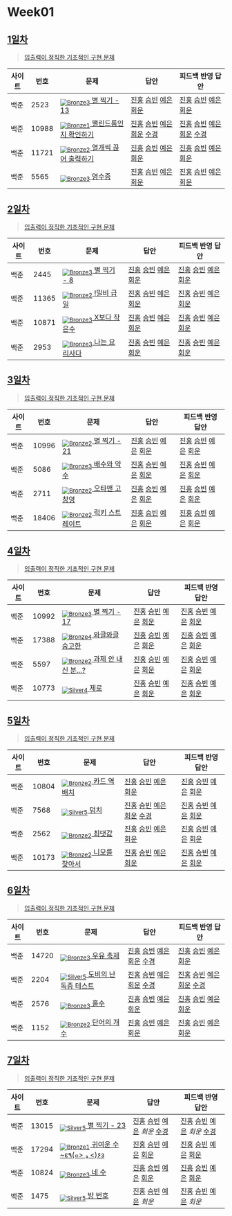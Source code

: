 <!-- tier 리스트 S -->
[Unrated]: https://user-images.githubusercontent.com/33937365/126247607-85783912-c11a-4d50-ac36-8cc7dcb75cd2.png
[Bronze5]: https://user-images.githubusercontent.com/33937365/126247611-e362d727-17a4-4737-a232-5827e185ab7c.png
[Bronze4]: https://user-images.githubusercontent.com/33937365/126247612-89cbc675-e1d4-43a2-950b-1cb014dca697.png
[Bronze3]: https://user-images.githubusercontent.com/33937365/126247613-b8408610-7bc4-40f8-804f-a30a45ddbb68.png
[Bronze2]: https://user-images.githubusercontent.com/33937365/126247614-d85dc6ff-a520-4c00-82bd-eb593b156bd8.png
[Bronze1]: https://user-images.githubusercontent.com/33937365/126247616-04b2ab30-9891-4b7b-8cb4-38e99b97e834.png
[Silver5]: https://user-images.githubusercontent.com/33937365/126247618-38c5c905-672b-4d75-808e-8a7d45ea577d.png
[Silver4]: https://user-images.githubusercontent.com/33937365/126247620-ba2d1b96-b0aa-4b88-80c5-71569c69bbc3.png
[Silver3]: https://user-images.githubusercontent.com/33937365/126247621-1b55b7f4-3a79-4348-8a63-f00c1813853e.png
[Silver2]: https://user-images.githubusercontent.com/33937365/126247622-a83b30a9-6618-4593-b775-6f6730afd3f6.png
[Silver1]: https://user-images.githubusercontent.com/33937365/126247625-8d82f8ab-6f95-4ef8-a243-be31f548596e.png
[Gold5]: https://user-images.githubusercontent.com/33937365/126247627-2979d4d5-915a-4c4e-adb7-c171f9bafe28.png
[Gold4]: https://user-images.githubusercontent.com/33937365/126247629-b24e1e24-4579-450f-bc3c-f166361091dd.png
[Gold3]: https://user-images.githubusercontent.com/33937365/126247630-80fb15af-debc-451d-a937-6c9c6bfa693b.png
[Gold2]: https://user-images.githubusercontent.com/33937365/126247633-7112f6a6-57da-4d1d-953f-5414ba8ffc3d.png
[Gold1]: https://user-images.githubusercontent.com/33937365/126247635-42bd3af9-e129-4379-b44a-22d75de3def6.png
[Platinum5]: https://user-images.githubusercontent.com/33937365/126247636-763e3bc4-43a9-4724-8ce1-c2288aecb636.png
[Platinum4]: https://user-images.githubusercontent.com/33937365/126247637-af30d243-2771-4966-b0bb-0901b9fd4989.png
[Platinum3]: https://user-images.githubusercontent.com/33937365/126247640-cfd654db-86d8-42a9-8d1b-0f3494758330.png
[Platinum2]: https://user-images.githubusercontent.com/33937365/126247641-3e60e9a6-5116-4005-a87d-bfb59969c87a.png
[Platinum1]: https://user-images.githubusercontent.com/33937365/126247643-23bba5ac-52c4-442a-a88a-2eb8998f6446.png
[Diamond5]: https://user-images.githubusercontent.com/33937365/126247645-870445bf-25d9-45ce-9c07-a25949ffad21.png
[Diamond4]: https://user-images.githubusercontent.com/33937365/126247646-b2d7e328-c205-448d-a5bf-c6294c07edaa.png
[Diamond3]: https://user-images.githubusercontent.com/33937365/126247647-db568f94-882f-410c-bd1b-63d49c87623c.png
[Diamond2]: https://user-images.githubusercontent.com/33937365/126247648-52f92f07-0fb9-4b1d-a344-6e9b81d81044.png
[Diamond1]: https://user-images.githubusercontent.com/33937365/126247649-4d068f63-f5e1-40df-910e-dceeb2b7de99.png
[Ruby5]: https://user-images.githubusercontent.com/33937365/126247652-94013ea7-9a96-4068-b922-01535c85801d.png
[Ruby4]: https://user-images.githubusercontent.com/33937365/126247655-a10f7077-6341-416e-938c-b500b7022aca.png
[Ruby3]: https://user-images.githubusercontent.com/33937365/126247656-d0e16a36-5080-4585-a465-4e4f5302beef.png
[Ruby2]: https://user-images.githubusercontent.com/33937365/126247659-1d249660-02a2-4a95-966f-074f99df70fe.png
[Ruby1]: https://user-images.githubusercontent.com/33937365/126247660-8e0d236d-eaef-42b3-8983-28f9e6c94ff9.png
<!-- tier 리스트 E -->

# Week01

## [1일차](Day01)

> [입출력이 정직한 기초적인 구현 문제](https://www.acmicpc.net/group/workbook/view/9797/28682)

| 사이트 | 번호  | 문제                                                           | 답안                                                                                                                  | 피드백 반영 답안                                                                                                                  |
| ------ | ----- | -------------------------------------------------------------- | --------------------------------------------------------------------------------------------------------------------- | --------------------------------------------------------------------------------------------------------------------------------- |
| 백준   | 2523  | [<sub>![Bronze3]</sub> 별 찍기 - 13](https://www.acmicpc.net/problem/2523) | [진홍](Day01/boj2523_kjh.java) [승빈](Day01/boj2523_wsb.java) [예은](Day01/boj2523_lye.cs) [회운](Day01/boj2523_jhw.java) | [진홍](Day01/boj2523_kjh_fb.java) [승빈](Day01/boj2523_wsb_fb.java) [예은](Day01/boj2523_lye_fb.cs) [회운](Day01/boj2523_jhw_fb.java) |
| 백준   | 10988 | [<sub>![Bronze1]</sub> 팰린드롬인지 확인하기](https://www.acmicpc.net/problem/10988) | [진홍](Day01/boj10988_kjh.java) [승빈](Day01/boj10988_wsb.java) [예은](Day01/boj10988_lye.cs) [회운](Day01/boj10988_jhw.java) [수경](https://github.com/sukyeongh/Algorithm/blob/master/2021_04/20210409/bj10988_hsk.js)| [진홍](Day01/boj10988_kjh_fb.java) [승빈](Day01/boj10988_wsb_fb.java) [예은](Day01/boj10988_lye_fb.cs) [회운](Day01/boj10988_jhw_fb.java) [수경](https://github.com/sukyeongh/Algorithm/blob/master/2021_04/20210409/bj10988_hsk_fb.js) |
| 백준   | 11721 | [<sub>![Bronze2]</sub> 열개씩 끊어 출력하기](https://www.acmicpc.net/problem/11721)  | [진홍](Day01/boj11721_kjh.java) [승빈](Day01/boj11721_wsb.java) [예은](Day01/boj11721_lye.cs) [회운](Day01/boj11721_jhw.java) | [진홍](Day01/boj11721_kjh_fb.java) [승빈](Day01/boj11721_wsb_fb.java) [예은](Day01/boj11721_lye_fb.cs) [회운](Day01/boj11721_jhw_fb.java) |
| 백준   | 5565  | [<sub>![Bronze3]</sub> 영수증](https://www.acmicpc.net/problem/5565) | [진홍](Day01/boj5565_kjh.java) [승빈](Day01/boj5565_wsb.java) [예은](Day01/boj5565_lye.cs) [회운](Day01/boj5565_jhw.java) | [진홍](Day01/boj5565_kjh_fb.java) [승빈](Day01/boj5565_wsb_fb.java) [예은](Day01/boj5565_lye_fb.cs) [회운](Day01/boj5565_jhw_fb.java)     |

## [2일차](Day02)

> [입출력이 정직한 기초적인 구현 문제](https://www.acmicpc.net/group/workbook/view/9797/28683)

| 사이트 | 번호  | 문제                                                  | 답안                                                                                                                  | 피드백 반영 답안                                                                                                               |
| ------ | ----- | ----------------------------------------------------- | --------------------------------------------------------------------------------------------------------------------- | ------------------------------------------------------------------------------------------------------------------------------ |
| 백준   | 2445  | [<sub>![Bronze3]</sub> 별 찍기 - 8](https://www.acmicpc.net/problem/2445)   | [진홍](Day02/boj2445_kjh.java) [승빈](Day02/boj2445_wsb.java) [예은](Day02/boj2445_lye.cs) [회운](Day02/boj2445_jhw.java)     | [진홍](Day02/boj2445_kjh.java) [승빈](Day02/boj2445_wsb_fb.java) [예은](Day02/boj2445_lye_fb.cs) [회운](Day02/boj2445_jhw_fb.java)     |
| 백준   | 11365 | [<sub>![Bronze2]</sub> !밀비 급일](https://www.acmicpc.net/problem/11365)   | [진홍](Day02/boj11365_kjh.java) [승빈](Day02/boj11365_wsb.java) [예은](Day02/boj11365_lye.cs) [회운](Day02/boj11365_jhw.java) | [진홍](Day02/boj11365_kjh.java) [승빈](Day02/boj11365_wsb_fb.java) [예은](Day02/boj11365_lye_fb.cs) [회운](Day02/boj11365_jhw_fb.java) |
| 백준   | 10871 | [<sub>![Bronze3]</sub> X보다 작은수](https://www.acmicpc.net/problem/10871) | [진홍](Day02/boj10871_kjh.java) [승빈](Day02/boj10871_wsb.java) [예은](Day02/boj10871_lye.cs) [회운](Day02/boj10871_jhw.java) | [진홍](Day02/boj10871_kjh.java) [승빈](Day02/boj10871_wsb.java) [예은](Day02/boj10871_lye_fb.cs) [회운](Day02/boj10871_jhw_fb.java)    |
| 백준   | 2953  | [<sub>![Bronze3]</sub> 나는 요리사다](https://www.acmicpc.net/problem/2953) | [진홍](Day02/boj2953_kjh.java) [승빈](Day02/boj2953_wsb.java) [예은](Day02/boj2953_lye.cs) [회운](Day02/boj2953_jhw.java)     | [진홍](Day02/boj2953_kjh.java) [승빈](Day02/boj2953_wsb.java) [예은](Day02/boj2953_lye_fb.cs) [회운](Day02/boj2953_jhw_fb.java)        |

## [3일차](Day03)

> [입출력이 정직한 기초적인 구현 문제](https://www.acmicpc.net/group/workbook/view/9797/28694)

| 사이트 | 번호  | 문제                                                     | 답안                                                                                                                  | 피드백 반영 답안                                                                                                               |
| ------ | ----- | -------------------------------------------------------- | --------------------------------------------------------------------------------------------------------------------- | ------------------------------------------------------------------------------------------------------------------------------ |
| 백준   | 10996 | [<sub>![Bronze2]</sub> 별 찍기 - 21](https://www.acmicpc.net/problem/10996)    | [진홍](Day03/boj10996_kjh.java) [승빈](Day03/boj10996_wsb.java) [예은](Day03/boj10996_lye.cs) [회운](Day03/boj10996_jhw.java) | [진홍](Day03/boj10996_kjh_fb.java) [승빈](Day03/boj10996_wsb.java) [예은](Day03/boj10996_lye_fb.cs) [회운](Day03/boj10996_jhw_fb.java) |
| 백준   | 5086  | [<sub>![Bronze3]</sub> 배수와 약수](https://www.acmicpc.net/problem/5086)      | [진홍](Day03/boj5086_kjh.java) [승빈](Day03/boj5086_wsb.java) [예은](Day03/boj5086_lye.cs) [회운](Day03/boj5086_jhw.java)     | [진홍](Day03/boj5086_kjh.java) [승빈](Day03/boj5086_wsb.java) [예은](Day03/boj5086_lye_fb.cs) [회운](Day03/boj5086_jhw_fb.java)        |
| 백준   | 2711  | [<sub>![Bronze2]</sub> 오타맨 고창영](https://www.acmicpc.net/problem/2711)    | [진홍](Day03/boj2711_kjh.java) [승빈](Day03/boj2711_wsb.java) [예은](Day03/boj2711_lye.cs) [회운](Day03/boj2711_jhw.java)     | [진홍](Day03/boj2711_kjh.java) [승빈](Day03/boj2711_wsb_fb.java) [예은](Day03/boj2711_lye_fb.cs) [회운](Day03/boj2711_jhw_fb.java)     |
| 백준   | 18406 | [<sub>![Bronze2]</sub> 럭키 스트레이트](https://www.acmicpc.net/problem/18406) | [진홍](Day03/boj18406_kjh.java) [승빈](Day03/boj18406_wsb.java) [예은](Day03/boj18406_lye.cs) [회운](Day03/boj18406_jhw.java) | [진홍](Day03/boj18406_kjh.java) [승빈](Day03/boj18406_wsb_fb.java) [예은](Day03/boj18406_lye_fb.cs) [회운](Day03/boj18406_jhw_fb.java) |

## [4일차](Day04)

> [입출력이 정직한 기초적인 구현 문제](https://www.acmicpc.net/group/workbook/view/9797/28716)

| 사이트 | 번호  | 문제                                                        | 답안                                                                                                                  | 피드백 반영 답안                                                                                                                  |
| ------ | ----- | ----------------------------------------------------------- | --------------------------------------------------------------------------------------------------------------------- | --------------------------------------------------------------------------------------------------------------------------------- |
| 백준   | 10992 | [<sub>![Bronze3]</sub> 별 찍기 - 17](https://www.acmicpc.net/problem/10992)       | [진홍](Day04/boj10992_kjh.java) [승빈](Day04/boj10992_wsb.java) [예은](Day04/boj10992_lye.cs) [회운](Day04/boj10992_jhw.java) | [진홍](Day04/boj10992_kjh_fb.java) [승빈](Day04/boj10992_wsb_fb.java) [예은](Day04/boj10992_lye_fb.cs) [회운](Day04/boj10992_jhw_fb.java) |
| 백준   | 17388 | [<sub>![Bronze4]</sub> 와글와글 숭고한](https://www.acmicpc.net/problem/17388)    | [진홍](Day04/boj17388_kjh.java) [승빈](Day04/boj17388_wsb.java) [예은](Day04/boj17388_lye.cs) [회운](Day04/boj17388_jhw.java) | [진홍](Day04/boj17388_kjh.java) [승빈](Day04/boj17388_wsb.java) [예은](Day04/boj17388_lye_fb.cs) [회운](Day04/boj17388_jhw_fb.java)       |
| 백준   | 5597  | [<sub>![Bronze2]</sub> 과제 안 내신 분...?](https://www.acmicpc.net/problem/5597) | [진홍](Day04/boj5597_kjh.java) [승빈](Day04/boj5597_wsb.java) [예은](Day04/boj5597_lye.cs) [회운](Day04/boj5597_jhw.java)     | [진홍](Day04/boj5597_kjh_fb.java) [승빈](Day04/boj5597_wsb_fb.java) [예은](Day04/boj5597_lye_fb.cs) [회운](Day04/boj5597_jhw_fb.java)     |
| 백준   | 10773 | [<sub>![Silver4]</sub> 제로](https://www.acmicpc.net/problem/10773)               | [진홍](Day04/boj10773_kjh.java) [승빈](Day04/boj10773_wsb.java) [예은](Day04/boj10773_lye.cs) [회운](Day04/boj10773_jhw.java) | [진홍](Day04/boj10773_kjh.java) [승빈](Day04/boj10773_wsb_fb.java) [예은](Day04/boj10773_lye_fb.cs) [회운](Day04/boj10773_jhw_fb.java)    |

## [5일차](Day05)

> [입출력이 정직한 기초적인 구현 문제](https://www.acmicpc.net/group/workbook/view/9797/28728)

| 사이트 | 번호  | 문제                                                   | 답안                                                                                                                  | 피드백 반영 답안                                                                                                               |
| ------ | ----- | ------------------------------------------------------ | --------------------------------------------------------------------------------------------------------------------- | ------------------------------------------------------------------------------------------------------------------------------ |
| 백준   | 10804 | [<sub>![Bronze2]</sub> 카드 역배치](https://www.acmicpc.net/problem/10804)   | [진홍](Day05/boj10804_kjh.java) [승빈](Day05/boj10804_wsb.cs) [예은](Day05/boj10804_lye.cs) [회운](Day05/boj10804_jhw.java)   | [진홍](Day05/boj10804_kjh_fb.java) [승빈](Day05/boj10804_wsb.java) [예은](Day05/boj10804_lye_fb.cs) [회운](Day05/boj10804_jhw_fb.java) |
| 백준   | 7568  | [<sub>![Silver5]</sub> 덩치](https://www.acmicpc.net/problem/7568)           | [진홍](Day05/boj7568_kjh.java) [승빈](Day05/boj7568_wsb.cs) [예은](Day05/boj7568_lye.cs) [회운](Day05/boj7568_jhw.java) [수경](https://github.com/sukyeongh/Algorithm/blob/master/2021_04/20210410/bj7568_hsk.js)      | [진홍](Day05/boj7568_kjh_fb.java) [승빈](Day05/boj7568_wsb.java) [예은](Day05/boj7568_lye_fb.cs) [회운](Day05/boj7568_jhw_fb.java)     |
| 백준   | 2562  | [<sub>![Bronze2]</sub> 최댓값](https://www.acmicpc.net/problem/2562)         | [진홍](Day05/boj2562_kjh.java) [승빈](Day05/boj2562_wsb.java) [예은](Day05/boj2562_lye.cs) [회운](Day05/boj2562_jhw.java)     | [진홍](Day05/boj2562_kjh_fb.java) [승빈](Day05/boj2562_wsb.java) [예은](Day05/boj2562_lye_fb.cs) [회운](Day05/boj2562_jhw_fb.java)     |
| 백준   | 10173 | [<sub>![Bronze2]</sub> 니모를 찾아서](https://www.acmicpc.net/problem/10173) | [진홍](Day05/boj10173_kjh.java) [승빈](Day05/boj10173_wsb.java) [예은](Day05/boj10173_lye.cs) [회운](Day05/boj10173_jhw.java) | [진홍](Day05/boj10173_kjh.java) [승빈](Day05/boj10173_wsb.java) [예은](Day05/boj10173_lye_fb.cs) [회운](Day05/boj10173_jhw_fb.java)    |

## [6일차](Day06)

> [입출력이 정직한 기초적인 구현 문제](https://www.acmicpc.net/group/workbook/view/9797/28770)

| 사이트 | 번호  | 문제                                                         | 답안                                                                                                                  | 피드백 반영 답안                                                                                                            |
| ------ | ----- | ------------------------------------------------------------ | --------------------------------------------------------------------------------------------------------------------- | --------------------------------------------------------------------------------------------------------------------------- |
| 백준   | 14720 | [<sub>![Bronze3]</sub> 우유 축제](https://www.acmicpc.net/problem/14720)           | [진홍](Day06/boj14720_kjh.java) [승빈](Day06/boj14720_wsb.java) [예은](Day06/boj14720_lye.cs) [회운](Day06/boj14720_jhw.java) [수경](https://github.com/sukyeongh/Algorithm/blob/master/2021_04/20210408/bj14720_hsk.js) | [진홍](Day06/boj14720_kjh.java) [승빈](Day06/boj14720_wsb.java) [예은](Day06/boj14720_lye_fb.cs) [회운](Day06/boj14720_jhw_fb.java) |
| 백준   | 2204  | [<sub>![Silver5]</sub> 도비의 난독증 테스트](https://www.acmicpc.net/problem/2204) | [진홍](Day06/boj2204_kjh.java) [승빈](Day06/boj2204_wsb.java) [예은](Day06/boj2204_lye.cs) [회운](Day06/boj2204_jhw.java) [수경](https://github.com/sukyeongh/Algorithm/blob/master/2021_04/20210410/bj7568_hsk.js)    | [진홍](Day06/boj2204_kjh_fb.java) [승빈](Day06/boj2204_wsb.java) [예은](Day06/boj2204_lye_fb.cs) [회운](Day06/boj2204_jhw.java) [수경](https://github.com/sukyeongh/Algorithm/blob/master/2021_04/20210411/bj2204_hsk_fb.js)    |
| 백준   | 2576  | [<sub>![Bronze3]</sub> 홀수](https://www.acmicpc.net/problem/2576)                 | [진홍](Day06/boj2576_kjh.java) [승빈](Day06/boj2576_wsb.java) [예은](Day06/boj2576_lye.cs) [회운](Day06/boj2576_jhw.java)     | [진홍](Day06/boj2576_kj_fb_.java) [승빈](Day06/boj2576_wsb.java) [예은](Day06/boj2576_lye_fb.cs) [회운](Day06/boj2576_jhw_fb.java)  |
| 백준   | 1152  | [<sub>![Bronze2]</sub> 단어의 개수](https://www.acmicpc.net/problem/1152)          | [진홍](Day06/boj1152_kjh.java) [승빈](Day06/boj1152_wsb.java) [예은](Day06/boj1152_lye.cs) [회운](Day06/boj1152_jhw.java)     | [진홍](Day06/boj1152_kjh.java) [승빈](Day06/boj1152_wsb.java) [예은](Day06/boj1152_lye_fb.cs) [회운](Day06/boj1152_jhw.java)        |

## [7일차](Day07)

> [입출력이 정직한 기초적인 구현 문제](https://www.acmicpc.net/group/workbook/view/9797/28774)

| 사이트 | 번호  | 문제                                                            | 답안                                                                                                                  | 피드백 반영 답안                                                                                                            |
| ------ | ----- | --------------------------------------------------------------- | --------------------------------------------------------------------------------------------------------------------- | --------------------------------------------------------------------------------------------------------------------------- |
| 백준   | 13015 | [<sub>![Silver5]</sub> 별 찍기 - 23](https://www.acmicpc.net/problem/13015)           | [진홍](Day07/boj13015_kjh.java) [승빈](Day07/boj13015_wsb.java) [예은](Day07/boj13015_lye.cs) _회운_  [수경](https://github.com/sukyeongh/Algorithm/blob/master/2021_04/20210412/bj13015_hsk.js)                        | [진홍](Day07/boj13015_kjh.java) [승빈](Day07/boj13015_wsb.java) [예은](Day07/boj13015_lye_fb.cs) _회운_   [수경](https://github.com/sukyeongh/Algorithm/blob/master/2021_04/20210412/bj13015_hsk_fb.js)                          |
| 백준   | 17294 | [<sub>![Bronze1]</sub> 귀여운 수~ε٩(๑> ₃ <)۶з](https://www.acmicpc.net/problem/17294) | [진홍](Day07/boj17294_kjh.java) [승빈](Day07/boj17294_wsb.java) [예은](Day07/boj17294_lye.cs) [회운](Day07/boj17294_jhw.java) | [진홍](Day07/boj17294_kjh.java) [승빈](Day07/boj17294_wsb.java) [예은](Day07/boj17294_lye_fb.cs) [회운](Day07/boj17294_jhw_fb.java) |
| 백준   | 10824 | [<sub>![Bronze3]</sub> 네 수](https://www.acmicpc.net/problem/10824)                  | [진홍](Day07/boj10824_kjh.java) [승빈](Day07/boj10824_wsb.java) [예은](Day07/boj10824_lye.cs) [회운](Day07/boj10824_jhw.java) | [진홍](Day07/boj10824_kjh.java) [승빈](Day07/boj10824_wsb.java) [예은](Day07/boj10824_lye_fb.cs) [회운](Day07/boj10824_jhw.java)    |
| 백준   | 1475  | [<sub>![Silver5]</sub> 방 번호](https://www.acmicpc.net/problem/1475)                 | [진홍](Day07/boj1475_kjh.java) [승빈](Day07/boj1475_wsb.java) [예은](Day07/boj1475_lye.cs) _회운_                             | [진홍](Day07/boj1475_kjh.java) [승빈](Day07/boj1475_wsb.java) [예은](Day07/boj1475_lye_fb.cs) _회운_                                |
